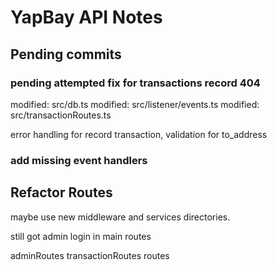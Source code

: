 # YapBay API Notes

## Pending commits

### pending attempted fix for transactions record 404

modified: src/db.ts
modified: src/listener/events.ts
modified: src/transactionRoutes.ts

error handling for record transaction, validation for to_address

### add missing event handlers

## Refactor Routes

maybe use new middleware and services directories.

still got admin login in main routes

adminRoutes
transactionRoutes
routes
